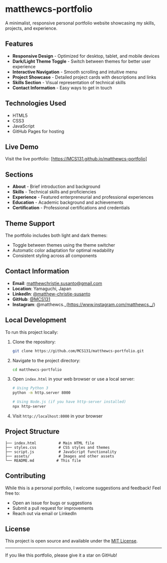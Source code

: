 # matthewcs-portfolio

A minimalist, responsive personal portfolio website showcasing my skills, projects, and experience.

## Features

- **Responsive Design** - Optimized for desktop, tablet, and mobile devices
- **Dark/Light Theme Toggle** - Switch between themes for better user experience
- **Interactive Navigation** - Smooth scrolling and intuitive menu
- **Project Showcase** - Detailed project cards with descriptions and links
- **Skills Section** - Visual representation of technical skills
- **Contact Information** - Easy ways to get in touch

## Technologies Used

- HTML5
- CSS3
- JavaScript
- GitHub Pages for hosting

## Live Demo

Visit the live portfolio: [https://MCS131.github.io/matthewcs-portfolio]

## Sections

- **About** - Brief introduction and background
- **Skills** - Technical skills and proficiencies
- **Experience** - Featured enterpreneurial and professional experiences 
- **Education** - Academic background and achievements
- **Certification** - Professional certifications and credentials

## Theme Support

The portfolio includes both light and dark themes:
- Toggle between themes using the theme switcher
- Automatic color adaptation for optimal readability
- Consistent styling across all components

## Contact Information

- **Email**: matthewchristie.susanto@gmail.com
- **Location**: Yamaguchi, Japan
- **LinkedIn**: [@matthew-christie-susanto](https://linkedin.com/in/matthew-christie-susanto-8644b51b9/)
- **GitHub**: [@MCS131](https://github.com/MCS131)
- **Instagram**: @matthewcs._(https://www.instagram.com/matthewcs._/)


## Local Development

To run this project locally:

1. Clone the repository:
   ```bash
   git clone https://github.com/MCS131/matthewcs-portfolio.git
   ```

2. Navigate to the project directory:
   ```bash
   cd matthewcs-portfolio
   ```

3. Open `index.html` in your web browser or use a local server:
   ```bash
   # Using Python 3
   python -m http.server 8000
   
   # Using Node.js (if you have http-server installed)
   npx http-server
   ```

4. Visit `http://localhost:8000` in your browser

## Project Structure

```
├── index.html          # Main HTML file
├── styles.css          # CSS styles and themes
├── script.js           # JavaScript functionality
├── assets/             # Images and other assets
└── README.md          # This file
```

## Contributing

While this is a personal portfolio, I welcome suggestions and feedback! Feel free to:
- Open an issue for bugs or suggestions
- Submit a pull request for improvements
- Reach out via email or LinkedIn

## License

This project is open source and available under the [MIT License](LICENSE).

---

If you like this portfolio, please give it a star on GitHub!
